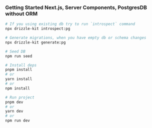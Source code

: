 ### Getting Started Next.js, Server Components, PostgresDB without ORM

```bash
# If you using existing db try to run `introspect` command
npx drizzle-kit introspect:pg

# Generate migrations, when you have empty db or schema changes 
npx drizzle-kit generate:pg

# Seed DB
npm run seed

# Install deps
pnpm install
# or
yarn install
# or
npm install

# Run project
pnpm dev
# or
yarn dev
# or
npm run dev
```